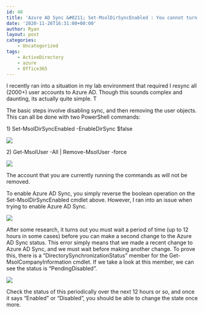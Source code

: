 ```yaml
---
id: 48
title: 'Azure AD Sync &#8211; Set-MsolDirSyncEnabled : You cannot turn off Active Directory synchronization.'
date: '2020-11-26T16:31:00+00:00'
author: Ryan
layout: post
categories:
    - Uncategorized
tags:
    - ActiveDirectory
    - azure
    - Office365
---
```


I recently ran into a situation in my lab environment that required I resync all (2000+) user accounts to Azure AD. Though this sounds complex and daunting, its actually quite simple. T

The basic steps involve disabling sync, and then removing the user objects. This can all be done with two PowerShell commands:

1\) Set-MsolDirSyncEnabled -EnableDirSync $false


[![](https://rnemeth90.github.io/wp-content/uploads/2020/11/image.png)](https://lh3.googleusercontent.com/-rGK18FXw7ns/X7_WthQR0CI/AAAAAAAAyCM/gg7MsY2fcVIcWMMbvxYzPpbpPyKwgHP8ACLcBGAsYHQ/image.png)

2\) Get-MsolUser -All | Remove-MsolUser -force

[![](https://rnemeth90.github.io/wp-content/uploads/2020/11/image-1.png)](https://lh3.googleusercontent.com/-miyfN7OISGo/X7_WzDCc6iI/AAAAAAAAyCQ/PtHURTTVMQ4uypzO7L1UaLfyEs0fpYGdACLcBGAsYHQ/image.png)

The account that you are currently running the commands as will not be removed.

To enable Azure AD Sync, you simply reverse the boolean operation on the Set-MsolDirSyncEnabled cmdlet above. However, I ran into an issue when trying to enable Azure AD Sync.

[![](https://rnemeth90.github.io/wp-content/uploads/2020/11/image-2.png)](https://lh3.googleusercontent.com/-R1TPVgYaEBE/X7_XM5_ljKI/AAAAAAAAyCY/VIJZnlgNEPQbhL9p3D0J3XsekBrGiNS3QCLcBGAsYHQ/image.png)

After some research, it turns out you must wait a period of time (up to 12 hours in some cases) before you can make a second change to the Azure AD Sync status. This error simply means that we made a recent change to Azure AD Sync, and we must wait before making another change. To prove this, there is a “DirectorySynchronizationStatus” member for the Get-MsolCompanyInformation cmdlet. If we take a look at this member, we can see the status is “PendingDisabled”.

[![](https://rnemeth90.github.io/wp-content/uploads/2020/11/image-3.png)](https://lh3.googleusercontent.com/-0OBwKDDD5xQ/X7_X1bBxXjI/AAAAAAAAyCk/FyRlaMpCDT4aBe08TL_8sLiwUBnHkcPJQCLcBGAsYHQ/image.png)

Check the status of this periodically over the next 12 hours or so, and once it says “Enabled” or “Disabled”, you should be able to change the state once more.